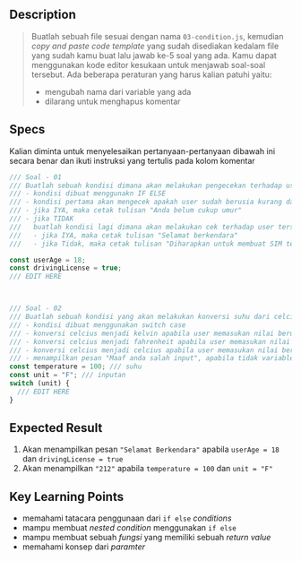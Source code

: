 ## Description
> Buatlah sebuah file sesuai dengan nama `03-condition.js`, kemudian *copy and paste code template* yang sudah disediakan kedalam file yang sudah kamu buat lalu jawab ke-5 soal yang ada. Kamu dapat menggunakan kode editor kesukaan untuk menjawab soal-soal tersebut. Ada beberapa peraturan yang harus kalian patuhi yaitu:
> - mengubah nama dari variable yang ada
> - dilarang untuk menghapus komentar

## Specs
Kalian diminta untuk menyelesaikan pertanyaan-pertanyaan dibawah ini secara benar dan ikuti instruksi yang tertulis pada kolom komentar

```Javascript
/// Soal - 01
/// Buatlah sebuah kondisi dimana akan melakukan pengecekan terhadap user yang hendak bepergian menggunakan motor, ada beberapa hal yang perlu dilakukan salah satu-nya adalah
/// - kondisi dibuat menggunakn IF ELSE
/// - kondisi pertama akan mengecek apakah user sudah berusia kurang dari 18 tahun
/// - jika IYA, maka cetak tulisan "Anda belum cukup umur"
/// - jika TIDAK
///   buatlah kondisi lagi dimana akan melakukan cek terhadap user tersebut, apakah dia sudah memiliki SIM atau belum
///   - jika IYA, maka cetak tulisan "Selamat berkendara"
///   - jika Tidak, maka cetak tulisan "Diharapkan untuk membuat SIM terlebih dahulu"

const userAge = 18;
const drivingLicense = true;
/// EDIT HERE



/// Soal - 02
/// Buatlah sebuah kondisi yang akan melakukan konversi suhu dari celcius ke variable yang dituju (kelvin, fahrenheit, dan celsius)
/// - kondisi dibuat menggunakan switch case
/// - konversi celcius menjadi kelvin apabila user memasukan nilai berupa "K"
/// - konversi celcius menjadi fahrenheit apabila user memasukan nilai berupa "F"
/// - konversi celcius menjadi celcius apabila user memasukan nilai berupa "C"
/// - menampilkan pesan "Maaf anda salah input", apabila tidak variable tidak memenuhi sebua kondisi yang ada
const temperature = 100; /// suhu
const unit = "F"; /// inputan
switch (unit) {
  /// EDIT HERE
}
```

## Expected Result
1. Akan menampilkan pesan `"Selamat Berkendara"` apabila `userAge = 18` dan `drivingLicense = true`
2. Akan menampilkan `"212"` apabila `temperature = 100` dan `unit = "F"`

## Key Learning Points
- memahami tatacara penggunaan dari `if else` *conditions*
- mampu membuat *nested condition* menggunakan `if else`
- mampu membuat sebuah *fungsi* yang memiliki sebuah *return value*
- memahami konsep dari *paramter*